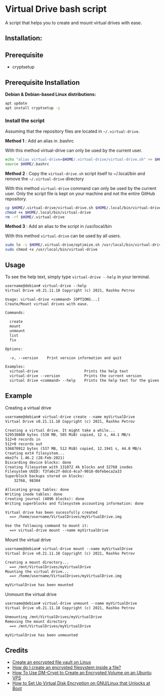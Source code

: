 # Virtual Drive bash script

A script that helps you to create and mount virtual drives with ease.

## Installation:

## Prerequisite

-   cryptsetup

## Prerequisite Installation

**Debian & Debian-based Linux distributions:**

```bash
apt update
apt install cryptsetup -y
```

### Install the script

Assuming that the repository files are located in `~/.virtual-drive`.

**Method 1** : Add an alias in .bashrc

With this method virtual-drive can only be used by the current user.

```bash
echo "alias virtual-drive=$HOME/.virtual-drive/virtual-drive.sh" >> $HOME/.bashrc
source $HOME/.bashrc
```

**Method 2** : Copy the `virtual-drive.sh` script itself to ~/.local/bin and remove the `~/.virtual-drive` directory

With this method `virtual-drive` command can only be used by the current user. Only the script file is kept on your machine and not the entire GitHub repository.

```bash
cp $HOME/.virtual-drive/virtual-drive.sh $HOME/.local/bin/virtual-drive
chmod +x $HOME/.local/bin/virtual-drive
rm -rf $HOME/.virtual-drive
```

**Method 3** : Add an alias to the script in /usr/local/bin

With this method `virtual-drive` can be used by all users.

```bash
sudo ln -s $HOME/.virtual-drive/optimize.sh /usr/local/bin/virtual-drive
sudo chmod +x /usr/local/bin/virtual-drive
```

## Usage

To see the help text, simply type `virtual-drive --help` in your terminal.

```txt
username@debian# virtual-drive --help
Virtual Drive v0.21.11.18 Copyright (c) 2021, Rashko Petrov

Usage: virtual-drive <command> [OPTIONS...]
Create/Mount virtual drives with ease.

Commands:

  create
  mount
  unmount
  list
  fix

Options:

  -v, --version    Print version information and quit

Examples:
  virtual-drive                     Prints the help text
  virtual-drive --version           Prints the current version
  virtual drive <command> --help    Prints the help text for the given command
```

## Example

Creating a virtual drive

```txt
username@debian# virtual-drive create --name myVirtualDrive
Virtual Drive v0.21.11.18 Copyright (c) 2021, Rashko Petrov

Creating a virtual drive. It might take a while...
529530880 bytes (530 MB, 505 MiB) copied, 12 s, 44.1 MB/s
512+0 records in
512+0 records out
536870912 bytes (537 MB, 512 MiB) copied, 12.1941 s, 44.0 MB/s
Creating ext4 filesystem...
mke2fs 1.46.2 (28-Feb-2021)
Discarding device blocks: done
Creating filesystem with 131072 4k blocks and 32768 inodes
Filesystem UUID: f3fa6c2f-8dcd-4ca7-9018-0bfebeca2a33
Superblock backups stored on blocks:
	32768, 98304

Allocating group tables: done
Writing inode tables: done
Creating journal (4096 blocks): done
Writing superblocks and filesystem accounting information: done

Virtual drive has been sucessfully created
  ==> /home/username/VirtualDrives/myVirtualDrive.img

Use the following command to mount it:
  ==> virtual-drive mount --name myVirtualDrive
```

Mount the virtual drive

```txt
username@debian# virtual-drive mount --name myVirtualDrive
Virtual Drive v0.21.11.18 Copyright (c) 2021, Rashko Petrov

Creating a mount directory...
  ==> /mnt/VirtualDrives/myVirtualDrive
Mounting the virtual drive...
  ==> /home/username/VirtualDrives/myVirtualDrive.img

myVirtualDrive has been mounted
```

Unmount the virtual drive

```txt
username@debian# virtual-drive unmount --name myVirtualDrive
Virtual Drive v0.21.11.18 Copyright (c) 2021, Rashko Petrov

Unmounting /mnt/VirtualDrives/myVirtualDrive
Removing the mount directory
  ==> /mnt/VirtualDrives/myVirtualDrive

myVirtualDrive has been unmounted
```

## Credits

-   [Create an encrypted file vault on Linux](https://opensource.com/article/21/4/linux-encryption)
-   [How do I create an encrypted filesystem inside a file?](https://askubuntu.com/questions/58935/how-do-i-create-an-encrypted-filesystem-inside-a-file)
-   [How To Use DM-Crypt to Create an Encrypted Volume on an Ubuntu VPS](https://www.digitalocean.com/community/tutorials/how-to-use-dm-crypt-to-create-an-encrypted-volume-on-an-ubuntu-vps)
-   [How to Set Up Virtual Disk Encryption on GNU/Linux that Unlocks at Boot](https://leewc.com/articles/how-to-set-up-virtual-disk-encryption-linux/)

